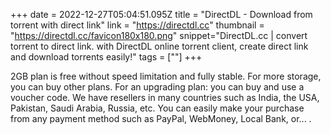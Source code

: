 +++
date = 2022-12-27T05:04:51.095Z
title = "DirectDL - Download from torrent with direct link"
link = "https://directdl.cc"
thumbnail = "https://directdl.cc/favicon180x180.png"
snippet="DirectDL.cc | convert torrent to direct link. with DirectDL online torrent client, create direct link and download torrents easily!"
tags = [""]
+++

2GB plan is free
without speed limitation and fully stable. 
For more storage, you can buy other plans.
For an upgrading plan: you can buy and use a voucher code. We have resellers in many countries such as India, the USA, Pakistan, Saudi Arabia, Russia, etc. 
You can easily make your purchase from any payment method such as PayPal, WebMoney, Local Bank, or... .
